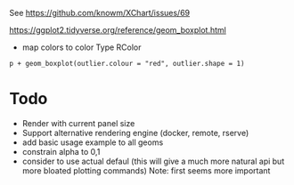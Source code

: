 See https://github.com/knowm/XChart/issues/69

https://ggplot2.tidyverse.org/reference/geom_boxplot.html

* map colors to color Type RColor
```
p + geom_boxplot(outlier.colour = "red", outlier.shape = 1)

```



# Todo


* Render with current panel size
* Support alternative rendering engine (docker, remote, rserve)
* add basic usage example to all geoms
* constrain alpha to 0,1
* consider to use actual defaul (this will give a much more natural api but more bloated plotting commands) Note: first seems more important
